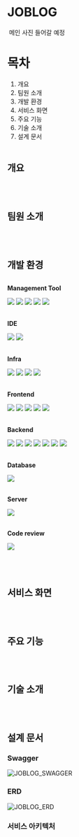 # JOBLOG
<img> 메인 사진 들어갈 예정

# 목차
1. 개요
2. 팀원 소개
3. 개발 환경
4. 서비스 화면
5. 주요 기능
6. 기술 소개
7. 설계 문서 
<br><br>

## 개요

<br><br>

## 팀원 소개

<br><br>

## 개발 환경
<div style="display:flex; flex-direction:column; align-items:flex-start;">
    <p><strong>Management Tool</strong></p>
    <div>
        <img src="https://img.shields.io/badge/jira-0052CC?style=for-the-badge&logo=jira&logoColor=white"> 
        <img src="https://img.shields.io/badge/gitlab-FC6D26?style=for-the-badge&logo=gitlab&logoColor=white">  
        <img src="https://img.shields.io/badge/mattermost-0058CC?style=for-the-badge&logo=mattermost&logoColor=white"> 
        <img src="https://img.shields.io/badge/notion-000000?style=for-the-badge&logo=notion&logoColor=white"> 
       <img src="https://img.shields.io/badge/figma-F24E1E?style=for-the-badge&logo=figma&logoColor=white">
    </div>
    <br>
    <p><strong>IDE</strong></p>
    <div>
        <img src="https://img.shields.io/badge/vscode-007ACC?style=for-the-badge&logo=visualstudiocode&logoColor=white"> 
        <img src="https://img.shields.io/badge/intellij-000000?style=for-the-badge&logo=intellijidea&logoColor=white">  
    </div>
    <br>
    <p><strong>Infra</strong></p>
    <div>
        <img src="https://img.shields.io/badge/amazon ec2-FF9900?style=for-the-badge&logo=amazonec2&logoColor=white"> 
        <img src="https://img.shields.io/badge/amazon s3-569A31?style=for-the-badge&logo=amazons3&logoColor=white"> 
        <img src="https://img.shields.io/badge/docker-2496ED?style=for-the-badge&logo=docker&logoColor=white">
        <img src="https://img.shields.io/badge/nginx-009639?style=for-the-badge&logo=nginx&logoColor=white">
    </div>
    <br>
    <!-- Frontend -->
    <p><strong>Frontend</strong></p>
    <div>
        <img src="https://img.shields.io/badge/html5-E34F26?style=for-the-badge&logo=html5&logoColor=white"> 
        <img src="https://img.shields.io/badge/css-1572B6?style=for-the-badge&logo=css3&logoColor=white"> 
        <img src="https://img.shields.io/badge/javascript-F7DF1E?style=for-the-badge&logo=javascript&logoColor=black"> 
        <img src="https://img.shields.io/badge/vue.js-4FC08D?style=for-the-badge&logo=vuedotjs&logoColor=white">
        <img src="https://img.shields.io/badge/vuetify-1867C0?style=for-the-badge&logo=vuetify&logoColor=white">
    </div>
    <br>
    <!-- Backend -->
    <p><strong>Backend</strong></p>
    <div>
        <img src="https://img.shields.io/badge/Java-007396?style=for-the-badge&logo=Java&logoColor=white"> 
        <img src="https://img.shields.io/badge/Spring Boot-6DB33F?style=for-the-badge&logo=spring boot&logoColor=white">
       <img src="https://img.shields.io/badge/spring jpa-6DB33F?style=for-the-badge&logo=spring&logoColor=white">
       <img src="https://img.shields.io/badge/spring batch-6DB33F?style=for-the-badge&logo=spring&logoColor=white">
       <img src="https://img.shields.io/badge/spring security-6DB33F?style=for-the-badge&logo=springsecurity&logoColor=white">
       <img src="https://img.shields.io/badge/jwt-000000?style=for-the-badge&logo=jsonwebtokens&logoColor=white">
       <img src="https://img.shields.io/badge/swagger-85EA2D?style=for-the-badge&logo=swagger&logoColor=white">
    </div>
    <br>
    <!-- Database -->
    <p><strong>Database</strong></p>
    <div>
        <img src="https://img.shields.io/badge/mysql-4479A1?style=for-the-badge&logo=mysql&logoColor=white">
    </div>
    <br>
    <!-- Server -->
    <p><strong>Server</strong></p>
    <div>
        <img src="https://img.shields.io/badge/apache tomcat-F8DC75?style=for-the-badge&logo=apachetomcat&logoColor=black">
    </div>
    <br>
    <!-- Others -->
    <p><strong>Code review</strong></p>
    <div>
        <img src="https://img.shields.io/badge/gerrit-EEEEEE?style=for-the-badge&logo=gerrit&logoColor=black"> 
    </div>
    <br>
</div>
<br><br>

## 서비스 화면

<br><br>

## 주요 기능

<br><br>

## 기술 소개

<br><br>

## 설계 문서
### Swagger
![JOBLOG_SWAGGER](/uploads/05374104564a44f82a3a720905c54ea4/JOBLOG_SWAGGER.PNG)

### ERD
![JOBLOG_ERD](/uploads/ec59e000d92562feeccac88c31605502/JOBLOG_ERD.png)

### 서비스 아키텍처

